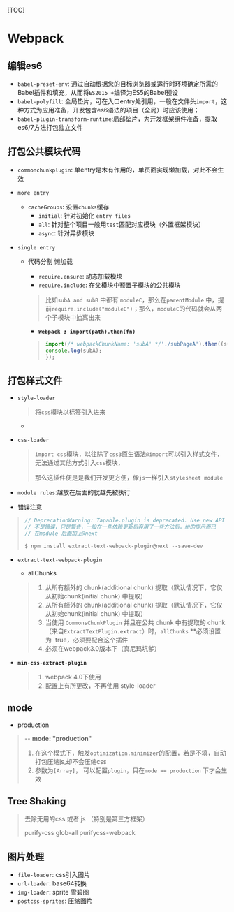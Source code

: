 [TOC]

# Webpack 

## 编辑es6

- `babel-preset-env`: 通过自动根据您的目标浏览器或运行时环境确定所需的Babel插件和填充，从而将`ES2015 +`编译为ES5的Babel预设
- `babel-polyfill`: 全局垫片，可在入口entry处引用，一般在文件头`import`，这种方式为应用准备，开发包含es6语法的项目（全局）时应该使用；
- `babel-plugin-transform-runtime`:局部垫片，为开发框架组件准备，提取es6/7方法打包独立文件


## 打包公共模块代码

- `commonchunkplugin`:  单entry是木有作用的，单页面实现懒加载，对此不会生效

- `more entry`

  - `cacheGroups`: 设置`chunks`缓存
    - `initial`: 针对初始化 `entry files`
    - `all`: 针对整个项目一般用`test`匹配对应模块（外置框架模块）
    - `async`: 针对异步模块

- `single entry`

  - 代码分割 懒加载 

    - `require.ensure`: 动态加载模块
    - `require.include`: 在父模块中预置子模块的公共模块

    > 比如`subA and subB` 中都有 `moduleC`，那么在`parentModule` 中，提前`require.include("moduleC")`；那么，`moduleC`的代码就会从两个子模块中抽离出来

    - **`Webpack 3 import(path).then(fn)`**

    > ```js
    > import(/* webpackChunkName: 'subA' */'./subPageA').then((subA) => {
    > console.log(subA);
    > });
    > ```

## 打包样式文件

- `style-loader`

  > 将`css`模块以标签引入进来

  - ​

- `css-loader`

  > `import css`模块，以往除了`css3`原生语法`@import`可以引入样式文件，无法通过其他方式引入`css`模块，
  >
  > 那么这插件便是是我们开发更方便，像`js`一样引入`stylesheet module`


- `module rules`:越放在后面的就越先被执行


- 错误注意

> ```js
> // DeprecationWarning: Tapable.plugin is deprecated. Use new API on `.hooks` instead
> // 不是错误，只是警告，一般在一些依赖更新后弃用了一些方法后，给的提示而已
> // 在module 后面加上@next
>
> $ npm install extract-text-webpack-plugin@next --save-dev 
> ```

- `extract-text-webpack-plugin`

  - allChunks

  > 1. 从所有额外的 chunk(additional chunk) 提取（默认情况下，它仅从初始chunk(initial chunk) 中提取）
  > 2. 从所有额外的 chunk(additional chunk) 提取（默认情况下，它仅从初始chunk(initial chunk) 中提取）
  > 3. 当使用 `CommonsChunkPlugin` 并且在公共 chunk 中有提取的 chunk（来自`ExtractTextPlugin.extract`）时，`allChunks` **必须设置为 `true，必须要配合这个插件
  > 4. 必须在webpack3.0版本下（真尼玛坑爹）

- **`min-css-extract-plugin`** 

  > 1. webpack 4.0下使用
  > 2. 配置上有所更改，不再使用 style-loader

## mode

- production

> -- **mode: "production"** 
>
> 1. 在这个模式下，触发`optimization.minimizer`的配置，若是不填，自动打包压缩js,却不会压缩css
> 2. 参数为`[Array]`， 可以配置`plugin`，只在`mode == production` 下才会生效

## Tree Shaking

>  去除无用的css 或者 js （特别是第三方框架）
>
> purify-css		glob-all 		purifycss-webpack

## 图片处理

- `file-loader`: css引入图片
- `url-loader`: base64转换
- `img-loader`: sprite 雪碧图
- `postcss-sprites`: 压缩图片